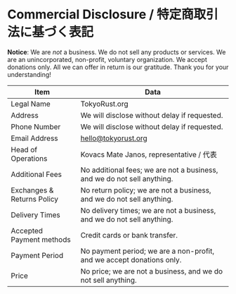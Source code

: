 # Commercial Disclosure / 特定商取引法に基づく表記

**Notice**: We are _not_ a business. We do not sell any products or services. We are an unincorporated, non-profit, voluntary organization. We accept donations only. All we can offer in return is our gratitude. Thank you for your understanding!

| Item | Data |
| --- | --- |
| Legal Name | TokyoRust.org |
| Address | We will disclose without delay if requested. |
| Phone Number | We will disclose without delay if requested. |
| Email Address | hello@tokyorust.org |
| Head of Operations | Kovacs Mate Janos, representative / 代表 |
| Additional Fees | No additional fees; we are not a business, and we do not sell anything. |
| Exchanges & Returns Policy | No return policy; we are not a business, and we do not sell anything. |
| Delivery Times | No delivery times; we are not a business, and we do not sell anything. |
| Accepted Payment methods | Credit cards or bank transfer. |
| Payment Period | No payment period; we are a non-profit, and we accept donations only. |
| Price | No price; we are not a business, and we do not sell anything. |
